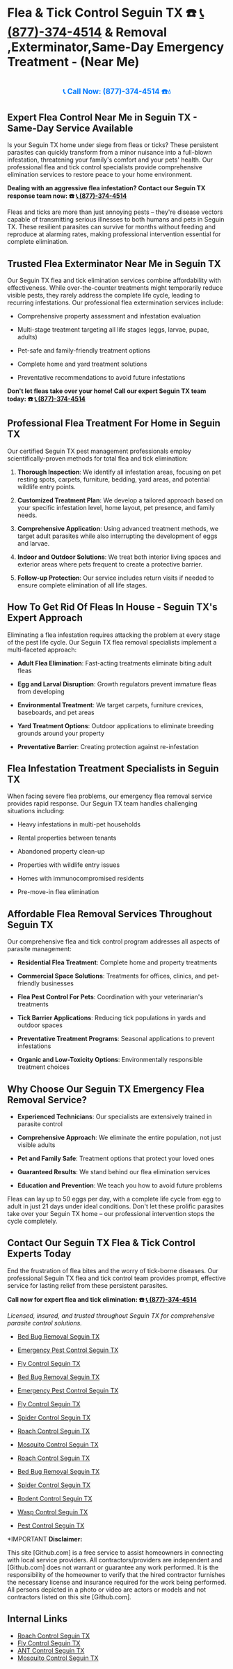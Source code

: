 # Flea & Tick Control Seguin TX ☎️ [📞 (877)-374-4514](https://pest-control-4514.netlify.app) & Removal ,Exterminator,Same-Day Emergency Treatment - (Near Me) 
# 

<p align="center" style="font-size: 1.2em; font-weight: bold; margin: 20px 0;">
  <a href="https://pest-control-4514.netlify.app" target="_blank" style="color: #007BFF; text-decoration: none;">📞 Call Now: (877)-374-4514 ☎️💧</a>
</p>

## Expert Flea Control Near Me in Seguin TX - Same-Day Service Available

Is your Seguin TX home under siege from fleas or ticks? These persistent parasites can quickly transform from a minor nuisance into a full-blown infestation, threatening your family's comfort and your pets' health. Our professional flea and tick control specialists provide comprehensive elimination services to restore peace to your home environment.

**Dealing with an aggressive flea infestation? Contact our Seguin TX response team now: ☎️ [📞 (877)-374-4514](https://pest-control-4514.netlify.app)**

Fleas and ticks are more than just annoying pests – they're disease vectors capable of transmitting serious illnesses to both humans and pets in Seguin TX. These resilient parasites can survive for months without feeding and reproduce at alarming rates, making professional intervention essential for complete elimination.

## Trusted Flea Exterminator Near Me in Seguin TX

Our Seguin TX flea and tick elimination services combine affordability with effectiveness. While over-the-counter treatments might temporarily reduce visible pests, they rarely address the complete life cycle, leading to recurring infestations. Our professional flea extermination services include:

- Comprehensive property assessment and infestation evaluation  

- Multi-stage treatment targeting all life stages (eggs, larvae, pupae, adults)  

- Pet-safe and family-friendly treatment options  

- Complete home and yard treatment solutions  

- Preventative recommendations to avoid future infestations  

**Don't let fleas take over your home! Call our expert Seguin TX team today: ☎️ [📞 (877)-374-4514](https://pest-control-4514.netlify.app)**

## Professional Flea Treatment For Home in Seguin TX

Our certified Seguin TX pest management professionals employ scientifically-proven methods for total flea and tick elimination:

1. **Thorough Inspection**: We identify all infestation areas, focusing on pet resting spots, carpets, furniture, bedding, yard areas, and potential wildlife entry points.  

2. **Customized Treatment Plan**: We develop a tailored approach based on your specific infestation level, home layout, pet presence, and family needs.  

3. **Comprehensive Application**: Using advanced treatment methods, we target adult parasites while also interrupting the development of eggs and larvae.  

4. **Indoor and Outdoor Solutions**: We treat both interior living spaces and exterior areas where pets frequent to create a protective barrier.  

5. **Follow-up Protection**: Our service includes return visits if needed to ensure complete elimination of all life stages.  

## How To Get Rid Of Fleas In House - Seguin TX's Expert Approach

Eliminating a flea infestation requires attacking the problem at every stage of the pest life cycle. Our Seguin TX flea removal specialists implement a multi-faceted approach:

- **Adult Flea Elimination**: Fast-acting treatments eliminate biting adult fleas  

- **Egg and Larval Disruption**: Growth regulators prevent immature fleas from developing  

- **Environmental Treatment**: We target carpets, furniture crevices, baseboards, and pet areas  

- **Yard Treatment Options**: Outdoor applications to eliminate breeding grounds around your property  

- **Preventative Barrier**: Creating protection against re-infestation  

## Flea Infestation Treatment Specialists in Seguin TX

When facing severe flea problems, our emergency flea removal service provides rapid response. Our Seguin TX team handles challenging situations including:

- Heavy infestations in multi-pet households  

- Rental properties between tenants  

- Abandoned property clean-up  

- Properties with wildlife entry issues  

- Homes with immunocompromised residents  

- Pre-move-in flea elimination  

## Affordable Flea Removal Services Throughout Seguin TX

Our comprehensive flea and tick control program addresses all aspects of parasite management:

- **Residential Flea Treatment**: Complete home and property treatments  

- **Commercial Space Solutions**: Treatments for offices, clinics, and pet-friendly businesses  

- **Flea Pest Control For Pets**: Coordination with your veterinarian's treatments  

- **Tick Barrier Applications**: Reducing tick populations in yards and outdoor spaces  

- **Preventative Treatment Programs**: Seasonal applications to prevent infestations  

- **Organic and Low-Toxicity Options**: Environmentally responsible treatment choices  

## Why Choose Our Seguin TX Emergency Flea Removal Service?

- **Experienced Technicians**: Our specialists are extensively trained in parasite control  

- **Comprehensive Approach**: We eliminate the entire population, not just visible adults  

- **Pet and Family Safe**: Treatment options that protect your loved ones  

- **Guaranteed Results**: We stand behind our flea elimination services  

- **Education and Prevention**: We teach you how to avoid future problems  

Fleas can lay up to 50 eggs per day, with a complete life cycle from egg to adult in just 21 days under ideal conditions. Don't let these prolific parasites take over your Seguin TX home – our professional intervention stops the cycle completely.

## Contact Our Seguin TX Flea & Tick Control Experts Today

End the frustration of flea bites and the worry of tick-borne diseases. Our professional Seguin TX flea and tick control team provides prompt, effective service for lasting relief from these persistent parasites.

**Call now for expert flea and tick elimination: ☎️ [📞 (877)-374-4514](https://pest-control-4514.netlify.app)**

*Licensed, insured, and trusted throughout Seguin TX for comprehensive parasite control solutions.*


- [Bed Bug Removal Seguin TX](https://github.com/allyoucaneatsushiin/pest-control/blob/main/Bed-Bug-Removal-Seguin-TX-877-374-4514-Exterminator-Same-Day-Emergency-Treatment-Near-Me.md)
- [Emergency Pest Control Seguin TX](https://github.com/allyoucaneatsushiin/pest-control/blob/main/Emergency-Pest-Control-Seguin-TX-877-374-4514-24-7-Fast-Response-Near-Me.md)
- [Fly Control Seguin TX](https://github.com/allyoucaneatsushiin/pest-control/blob/main/Fly-Control-Seguin-TX-877-374-4514-Prevention-Same-Day-Emergency-Treatment-Near-Me.md)


- [Bed Bug Removal Seguin TX](https://github.com/allyoucaneatsushiin/pest-control/blob/main/Bed-Bug-Removal-Seguin-TX-877-374-4514-Exterminator-Same-Day-Emergency-Treatment-Near-Me.md)
- [Emergency Pest Control Seguin TX](https://github.com/allyoucaneatsushiin/pest-control/blob/main/Emergency-Pest-Control-Seguin-TX-877-374-4514-24-7-Fast-Response-Near-Me.md)
- [Fly Control Seguin TX](https://github.com/allyoucaneatsushiin/pest-control/blob/main/Fly-Control-Seguin-TX-877-374-4514-Prevention-Same-Day-Emergency-Treatment-Near-Me.md)


- [Spider Control Seguin TX](https://github.com/allyoucaneatsushiin/pest-control/blob/main/Spider-Control-Seguin-TX-877-374-4514-Removal-Exterminator-Same-Day-Emergency-Treatment-Near-Me.md)
- [Roach Control Seguin TX](https://github.com/allyoucaneatsushiin/pest-control/blob/main/Roach-Control-Seguin-TX-877-374-4514-Removal-Exterminator-Same-Day-Emergency-Treatment-Near-Me.md)
- [Mosquito Control Seguin TX](https://github.com/allyoucaneatsushiin/pest-control/blob/main/Mosquito-Control-Seguin-TX-877-374-4514-Exterminator-Same-Day-Emergency-Treatment-Near-Me.md)


- [Roach Control Seguin TX](https://github.com/allyoucaneatsushiin/pest-control/blob/main/Roach-Control-Seguin-TX-877-374-4514-Removal-Exterminator-Same-Day-Emergency-Treatment-Near-Me.md)
- [Bed Bug Removal Seguin TX](https://github.com/allyoucaneatsushiin/pest-control/blob/main/Bed-Bug-Removal-Seguin-TX-877-374-4514-Exterminator-Same-Day-Emergency-Treatment-Near-Me.md)
- [Spider Control Seguin TX](https://github.com/allyoucaneatsushiin/pest-control/blob/main/Spider-Control-Seguin-TX-877-374-4514-Removal-Exterminator-Same-Day-Emergency-Treatment-Near-Me.md)


- [Rodent Control Seguin TX](https://github.com/allyoucaneatsushiin/pest-control/blob/main/Rodent-Control-Seguin-TX-877-374-4514-Rat-Removal-Exterminator-Same-Day-Emergency-Treatment-Near-Me.md)
- [Wasp Control Seguin TX](https://github.com/allyoucaneatsushiin/pest-control/blob/main/Wasp-Control-Seguin-TX-877-374-4514-Removal-Exterminator-Same-Day-Emergency-Treatment-Near-Me.md)
- [Pest Control Seguin TX](https://github.com/allyoucaneatsushiin/pest-control/blob/main/Pest-Control-Seguin-TX-877-374-4514-Exterminator-Same-Day-Emergency-Treatment-Near-Me.md)


*IMPORTANT **Disclaimer:**  

This site [Github.com] is a free service to assist homeowners in connecting with local service providers. All contractors/providers are independent and [Github.com] does not warrant or guarantee any work performed. It is the responsibility of the homeowner to verify that the hired contractor furnishes the necessary license and insurance required for the work being performed. All persons depicted in a photo or video are actors or models and not contractors listed on this site [Github.com].


## Internal Links
- [Roach Control Seguin TX](https://github.com/allyoucaneatsushiin/pest-control/blob/main/Roach-Control-Seguin-TX-877-374-4514-Removal-Exterminator-Same-Day-Emergency-Treatment-Near-Me.md)
- [Fly Control Seguin TX](https://github.com/allyoucaneatsushiin/pest-control/blob/main/Fly-Control-Seguin-TX-877-374-4514-Prevention-Same-Day-Emergency-Treatment-Near-Me.md)
- [ANT Control Seguin TX](https://github.com/allyoucaneatsushiin/pest-control/blob/main/ANT-Control-Seguin-TX-877-374-4514-Prevention-Extermination-Same-Day-Emergency-Treatment-Near-Me.md)
- [Mosquito Control Seguin TX](https://github.com/allyoucaneatsushiin/pest-control/blob/main/Mosquito-Control-Seguin-TX-877-374-4514-Exterminator-Same-Day-Emergency-Treatment-Near-Me.md)
